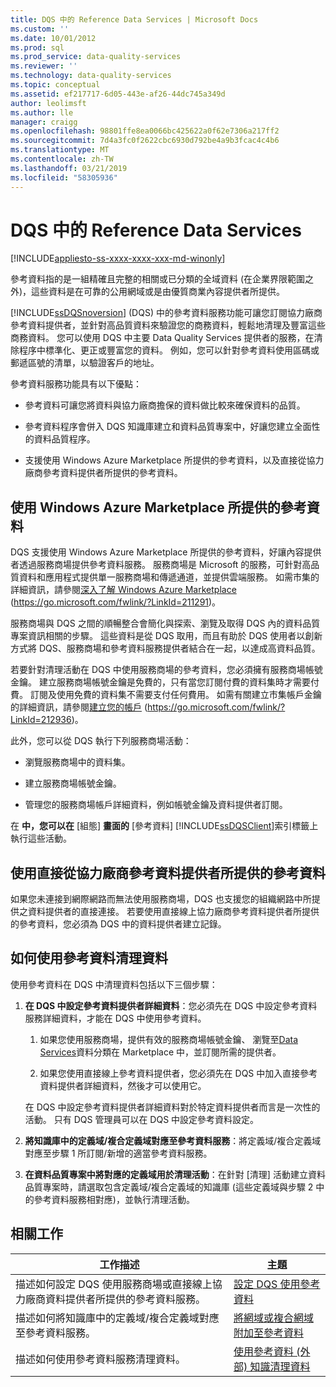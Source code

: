 ```yaml
---
title: DQS 中的 Reference Data Services | Microsoft Docs
ms.custom: ''
ms.date: 10/01/2012
ms.prod: sql
ms.prod_service: data-quality-services
ms.reviewer: ''
ms.technology: data-quality-services
ms.topic: conceptual
ms.assetid: ef217717-6d05-443e-af26-44dc745a349d
author: leolimsft
ms.author: lle
manager: craigg
ms.openlocfilehash: 98801ffe8ea0066bc425622a0f62e7306a217ff2
ms.sourcegitcommit: 7d4a3fc0f2622cbc6930d792be4a9b3fcac4c4b6
ms.translationtype: MT
ms.contentlocale: zh-TW
ms.lasthandoff: 03/21/2019
ms.locfileid: "58305936"
---
```

# <a name="reference-data-services-in-dqs"></a>DQS 中的 Reference Data Services

[!INCLUDE[appliesto-ss-xxxx-xxxx-xxx-md-winonly](../includes/appliesto-ss-xxxx-xxxx-xxx-md-winonly.md)]

  參考資料指的是一組精確且完整的相關或已分類的全域資料 (在企業界限範圍之外)，這些資料是在可靠的公用網域或是由優質商業內容提供者所提供。  
  
 [!INCLUDE[ssDQSnoversion](../includes/ssdqsnoversion-md.md)] (DQS) 中的參考資料服務功能可讓您訂閱協力廠商參考資料提供者，並針對高品質資料來驗證您的商務資料，輕鬆地清理及豐富這些商務資料。 您可以使用 DQS 中主要 Data Quality Services 提供者的服務，在清除程序中標準化、更正或豐富您的資料。 例如，您可以針對參考資料使用區碼或郵遞區號的清單，以驗證客戶的地址。  
  
 參考資料服務功能具有以下優點：  
  
-   參考資料可讓您將資料與協力廠商擔保的資料做比較來確保資料的品質。  
  
-   參考資料程序會併入 DQS 知識庫建立和資料品質專案中，好讓您建立全面性的資料品質程序。  
  
-   支援使用 Windows Azure Marketplace 所提供的參考資料，以及直接從協力廠商參考資料提供者所提供的參考資料。  
  
##  <a name="Marketplace"></a> 使用 Windows Azure Marketplace 所提供的參考資料  
 DQS 支援使用 Windows Azure Marketplace 所提供的參考資料，好讓內容提供者透過服務商場提供參考資料服務。 服務商場是 Microsoft 的服務，可針對高品質資料和應用程式提供單一服務商場和傳遞通道，並提供雲端服務。 如需市集的詳細資訊，請參閱[深入了解 Windows Azure Marketplace ](https://go.microsoft.com/fwlink/?LinkId=211291) (https://go.microsoft.com/fwlink/?LinkId=211291)。  
  
 服務商場與 DQS 之間的順暢整合會簡化與探索、瀏覽及取得 DQS 內的資料品質專案資訊相關的步驟。 這些資料是從 DQS 取用，而且有助於 DQS 使用者以創新方式將 DQS、服務商場和參考資料服務提供者結合在一起，以達成高資料品質。  
  
 若要針對清理活動在 DQS 中使用服務商場的參考資料，您必須擁有服務商場帳號金鑰。 建立服務商場帳號金鑰是免費的，只有當您訂閱付費的資料集時才需要付費。 訂閱及使用免費的資料集不需要支付任何費用。 如需有關建立市集帳戶金鑰的詳細資訊，請參閱[建立您的帳戶](https://go.microsoft.com/fwlink/?LinkId=212936) (https://go.microsoft.com/fwlink/?LinkId=212936)。  
  
 此外，您可以從 DQS 執行下列服務商場活動：  
  
-   瀏覽服務商場中的資料集。  
  
-   建立服務商場帳號金鑰。  
  
-   管理您的服務商場帳戶詳細資料，例如帳號金鑰及資料提供者訂閱。  
  
 在 **中，您可以在** [組態] **畫面的** [參考資料] [!INCLUDE[ssDQSClient](../includes/ssdqsclient-md.md)]索引標籤上執行這些活動。  
  
##  <a name="Direct"></a> 使用直接從協力廠商參考資料提供者所提供的參考資料  
 如果您未連接到網際網路而無法使用服務商場，DQS 也支援您的組織網路中所提供之資料提供者的直接連接。 若要使用直接線上協力廠商參考資料提供者所提供的參考資料，您必須為 DQS 中的資料提供者建立記錄。  
  
##  <a name="HowToCleanse"></a> 如何使用參考資料清理資料  
 使用參考資料在 DQS 中清理資料包括以下三個步驟：  
  
1.  **在 DQS 中設定參考資料提供者詳細資料**：您必須先在 DQS 中設定參考資料服務詳細資料，才能在 DQS 中使用參考資料。  
  
    1.  如果您使用服務商場，提供有效的服務商場帳號金鑰、 瀏覽至[Data Services](https://azuremarketplace.microsoft.com/marketplace/apps/category/azure-active-directory-apps?page=1&subcategories=data-services)資料分類在 Marketplace 中，並訂閱所需的提供者。  
  
    2.  如果您使用直接線上參考資料提供者，您必須先在 DQS 中加入直接參考資料提供者詳細資料，然後才可以使用它。  
  
     在 DQS 中設定參考資料提供者詳細資料對於特定資料提供者而言是一次性的活動。 只有 DQS 管理員可以在 DQS 中設定參考資料設定。  
  
2.  **將知識庫中的定義域/複合定義域對應至參考資料服務**：將定義域/複合定義域對應至步驟 1 所訂閱/新增的適當參考資料服務。  
  
3.  **在資料品質專案中將對應的定義域用於清理活動**：在針對 [清理] 活動建立資料品質專案時，請選取包含定義域/複合定義域的知識庫 (這些定義域與步驟 2 中的參考資料服務相對應)，並執行清理活動。  
  
## <a name="related-tasks"></a>相關工作  
  
|工作描述|主題|  
|----------------------|-----------|  
|描述如何設定 DQS 使用服務商場或直接線上協力廠商資料提供者所提供的參考資料服務。|[設定 DQS 使用參考資料](../data-quality-services/configure-dqs-to-use-reference-data.md)|  
|描述如何將知識庫中的定義域/複合定義域對應至參考資料服務。|[將網域或複合網域附加至參考資料](../data-quality-services/attach-domain-or-composite-domain-to-reference-data.md)|  
|描述如何使用參考資料服務清理資料。|[使用參考資料 &#40;外部&#41; 知識清理資料](../data-quality-services/cleanse-data-using-reference-data-external-knowledge.md)|  
  
  
